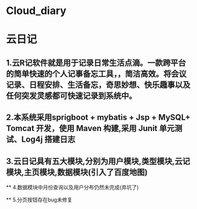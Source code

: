 # Cloud_diary
# 云日记

## 1.云R记软件就是用于记录日常生活点滴。一款跨平台的简单快速的个人记事备忘工具，，简洁高效。将会议记录、日程安排、生活备忘，奇思妙想、快乐趣事以及任何突发灵感都可快速记录到系统中。

## 2.本系统采用sprigboot + mybatis + Jsp + MySQL+ Tomcat 开发，使用 Maven 构建,采用 Junit 单元测试、Log4j 搭建日志

## 3.云日记具有五大模块,分别为**用户模块**,**类型模块**,**云记模块**,**主页模块**,数据模块(引入了百度地图)  

** 4.数据模块中月份查询以及用户分布仍然未完成(弃坑了)

** 5.分页按钮存在bug未修复

